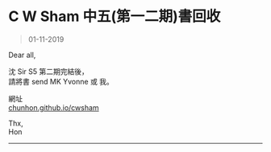 # C W Sham 中五(第一二期)書回收
> 01-11-2019

Dear all,  

沈 Sir S5 第二期完結後，  
請將書 send MK Yvonne 或 我。

網址  
[chunhon.github.io/cwsham](chunhon.github.io/cwsham)

Thx,  
Hon

***
